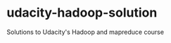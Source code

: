 udacity-hadoop-solution
=======================

Solutions to Udacity's Hadoop and mapreduce course
